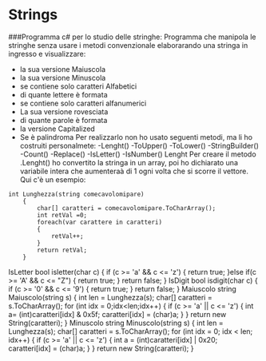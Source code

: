 # Strings
###Programma c# per lo studio delle stringhe:
Programma che manipola le stringhe senza usare i metodi convenzionale elaborarando una stringa in ingresso e visualizzare:
- la sua versione Maiuscola
- la sua versione Minuscola
- se contiene solo caratteri Alfabetici
- di quante lettere è formata
- se contiene solo caratteri alfanumerici 
- La sua versione rovesciata 
- di quante parole è formata
- la versione Capitalized 
- Se è palindroma 
Per realizzarlo non ho usato seguenti metodi, ma li ho costruiti personalmete:
-Lenght()
-ToUpper()
-ToLower()
-StringBuilder()
-Count()
-Replace()
-IsLetter()
-IsNumber()
Lenght
Per creare il metodo .Lenght() ho convertito la stringa in un array, poi ho dichiarato una variabile intera che aumenteraà di 1 ogni volta che si scorre il vettore.
Qui c'è un esempio:
```
int Lunghezza(string comecavolomipare)
	{
		char[] caratteri = comecavolomipare.ToCharArray();
		int retVal =0;
		foreach(var carattere in caratteri) 
		{ 
			retVal++;
		}
		return retVal;
	}
  ```
IsLetter
bool isletter(char c)
	{
        if (c >= 'a' && c <= 'z')
        {
			return true;
        }else if(c >= 'A' && c <= "Z") 
        {
            return true;
        }
		return false;
    }
   IsDigit
    bool isdigit(char c)
    {
        if (c >= '0' && c <= '9')
        {
            return true;
        }
        return false;
    }
 Maiuscolo 
 string Maiuscolo(string s)
{
	int len = Lunghezza(s);
	char[] caratteri = s.ToCharArray();
	for (int idx = 0;idx<len;idx++)
	{
		if (c >= 'a' || c <= 'z')
		{
			int a= (int)caratteri[idx] & 0x5f;
			caratteri[idx] = (char)a;
		}
	}
	return new String(caratteri);
}
Minuscolo
 string Minuscolo(string s)
    {
        int len = Lunghezza(s);
        char[] caratteri = s.ToCharArray();
        for (int idx = 0; idx < len; idx++)
        {
            if (c >= 'a' || c <= 'z')
            {
                int a = (int)caratteri[idx] | 0x20;
                caratteri[idx] = (char)a;
            }
        }
        return new String(caratteri);
    }
